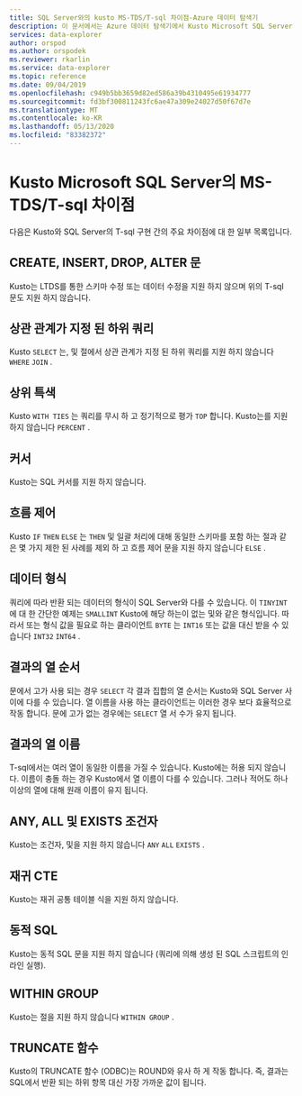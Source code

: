 ```yaml
---
title: SQL Server와의 kusto MS-TDS/T-sql 차이점-Azure 데이터 탐색기
description: 이 문서에서는 Azure 데이터 탐색기에서 Kusto Microsoft SQL Server의 MS-TDS/T-sql 차이점에 대해 설명 합니다.
services: data-explorer
author: orspod
ms.author: orspodek
ms.reviewer: rkarlin
ms.service: data-explorer
ms.topic: reference
ms.date: 09/04/2019
ms.openlocfilehash: c949b5bb3659d82ed586a39b4310495e61934777
ms.sourcegitcommit: fd3bf300811243fc6ae47a309e24027d50f67d7e
ms.translationtype: MT
ms.contentlocale: ko-KR
ms.lasthandoff: 05/13/2020
ms.locfileid: "83382372"
---
```

# <a name="ms-tdst-sql-differences-between-kusto-microsoft-sql-server"></a>Kusto Microsoft SQL Server의 MS-TDS/T-sql 차이점

다음은 Kusto와 SQL Server의 T-sql 구현 간의 주요 차이점에 대 한 일부 목록입니다.

## <a name="create-insert-drop-alter-statements"></a>CREATE, INSERT, DROP, ALTER 문

Kusto는 LTDS를 통한 스키마 수정 또는 데이터 수정을 지원 하지 않으며 위의 T-sql 문도 지원 하지 않습니다.

## <a name="correlated-sub-queries"></a>상관 관계가 지정 된 하위 쿼리

Kusto `SELECT` 는, 및 절에서 상관 관계가 지정 된 하위 쿼리를 지원 하지 않습니다 `WHERE` `JOIN` .

## <a name="top-flavors"></a>상위 특색

Kusto `WITH TIES` 는 쿼리를 무시 하 고 정기적으로 평가 `TOP` 합니다.
Kusto는를 지원 하지 않습니다 `PERCENT` .

## <a name="cursors"></a>커서

Kusto는 SQL 커서를 지원 하지 않습니다.

## <a name="flow-control"></a>흐름 제어

Kusto `IF` `THEN` `ELSE` 는 `THEN` 및 일괄 처리에 대해 동일한 스키마를 포함 하는 절과 같은 몇 가지 제한 된 사례를 제외 하 고 흐름 제어 문을 지원 하지 않습니다 `ELSE` .

## <a name="data-types"></a>데이터 형식

쿼리에 따라 반환 되는 데이터의 형식이 SQL Server와 다를 수 있습니다.
이 `TINYINT` 에 대 한 간단한 예제는 `SMALLINT` Kusto에 해당 하는이 없는 및와 같은 형식입니다. 따라서 또는 형식 값을 필요로 하는 클라이언트 `BYTE` 는 `INT16` 또는 값을 대신 받을 수 있습니다 `INT32` `INT64` .

## <a name="column-order-in-results"></a>결과의 열 순서

문에서 고가 사용 되는 경우 `SELECT` 각 결과 집합의 열 순서는 Kusto와 SQL Server 사이에 다를 수 있습니다. 열 이름을 사용 하는 클라이언트는 이러한 경우 보다 효율적으로 작동 합니다.
문에 고가 없는 경우에는 `SELECT` 열 서 수가 유지 됩니다.

## <a name="columns-name-in-results"></a>결과의 열 이름

T-sql에서는 여러 열이 동일한 이름을 가질 수 있습니다. Kusto에는 허용 되지 않습니다.
이름이 충돌 하는 경우 Kusto에서 열 이름이 다를 수 있습니다.
그러나 적어도 하나 이상의 열에 대해 원래 이름이 유지 됩니다.

## <a name="any-all-and-exists-predicates"></a>ANY, ALL 및 EXISTS 조건자

Kusto는 조건자, 및을 지원 하지 않습니다 `ANY` `ALL` `EXISTS` .

## <a name="recursive-ctes"></a>재귀 CTE

Kusto는 재귀 공통 테이블 식을 지원 하지 않습니다.

## <a name="dynamic-sql"></a>동적 SQL

Kusto는 동적 SQL 문을 지원 하지 않습니다 (쿼리에 의해 생성 된 SQL 스크립트의 인라인 실행).

## <a name="within-group"></a>WITHIN GROUP

Kusto는 절을 지원 하지 않습니다 `WITHIN GROUP` .

## <a name="truncate-function"></a>TRUNCATE 함수

Kusto의 TRUNCATE 함수 (ODBC)는 ROUND와 유사 하 게 작동 합니다. 즉, 결과는 SQL에서 반환 되는 하위 항목 대신 가장 가까운 값이 됩니다.